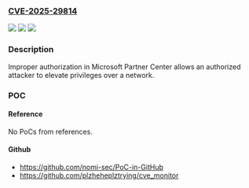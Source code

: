 ### [CVE-2025-29814](https://cve.mitre.org/cgi-bin/cvename.cgi?name=CVE-2025-29814)
![](https://img.shields.io/static/v1?label=Product&message=Microsoft%20Partner%20Center&color=blue)
![](https://img.shields.io/static/v1?label=Version&message=%3D%20N%2FA%20&color=brighgreen)
![](https://img.shields.io/static/v1?label=Vulnerability&message=CWE-20%3A%20Improper%20Input%20Validation&color=brighgreen)

### Description

Improper authorization in Microsoft Partner Center allows an authorized attacker to elevate privileges over a network.

### POC

#### Reference
No PoCs from references.

#### Github
- https://github.com/nomi-sec/PoC-in-GitHub
- https://github.com/plzheheplztrying/cve_monitor

